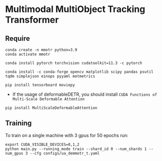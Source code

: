 # Multimodal MultiObject Tracking Transformer

## Require

```shell
conda create -n mmotr python=3.9
conda activate mmotr

conda install pytorch torchvision cudatoolkit=11.3 -c pytorch

conda install -c conda-forge opencv matplotlib scipy pandas psutil tqdm simplejson einops pyyaml motmetrics

pip install tensorboard moviepy
```

- If the usage of deformableDETR, you should install `CUDA Functions of Multi-Scale Deformable Attention`

```shell
pip install MultiScaleDeformableAttention
```

## Training

To train on a single machine with 3 gpus for 50 epochs run:

```shell
export CUDA_VISIBLE_DEVICES=0,1,2
python main.py --running_mode train --shard_id 0 --num_shards 1 --num_gpus 3 --cfg configs/ua_demmotr_t.yaml
```
